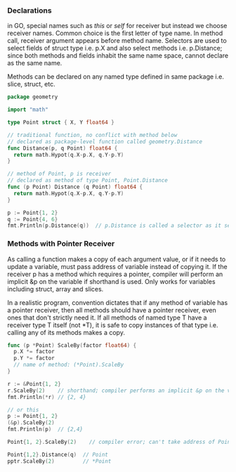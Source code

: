 ### Declarations
in GO, special names such as _this_ or _self_ for receiver but instead we choose receiver names. Common choice is the first letter of type name. In method call, receiver argument appears before method name. Selectors are used to select fields of struct type i.e. p.X and also select methods i.e. p.Distance; since both methods and fields inhabit the same name space, cannot declare as the same name.

Methods can be declared on any named type defined in same package i.e. slice, struct, etc. 
```go
package geometry

import "math"

type Point struct { X, Y float64 }

// traditional function, no conflict with method below
// declared as package-level function called geometry.Distance
func Distance(p, q Point) float64 {
  return math.Hypot(q.X-p.X, q.Y-p.Y)
}

// method of Point, p is receiver 
// declared as method of type Point, Point.Distance
func (p Point) Distance (q Point) float64 {
  return math.Hypot(q.X-p.X, q.Y-p.Y)
}

p := Point{1, 2}
q := Point{4, 6}
fmt.Println(p.Distance(q))  // p.Distance is called a selector as it selects the appropriate Distance method for receiver p
```

### Methods with Pointer Receiver
As calling a function makes a copy of each argument value, or if it needs to update a variable, must pass address of variable instead of copying it. If the receiver p has a method which requires a pointer, compiler will perform an implicit &p on the variable if shorthand is used. Only works for variables including struct, array and slices. 

In a realistic program, convention dictates that if any method of variable has a pointer receiver, then all methods should have a pointer receiver, even ones that don't strictly need it. If all methods of named type T have a receiver type T itself (not \*T), it is safe to copy instances of that type i.e. calling any of its methods makes a copy.

```go
func (p *Point) ScaleBy(factor float64) {
  p.X *= factor
  p.Y *= factor
  // name of method: (*Point).ScaleBy
}

r := &Point{1, 2}
r.ScaleBy(2)    // shorthand; compiler performs an implicit &p on the variable
fmt.Println(*r) // {2, 4}

// or this
p := Point{1, 2}
(&p).ScaleBy(2)
fmt.Println(p)  // {2,4}

Point{1, 2}.ScaleBy(2)    // compiler error; can't take address of Point literal

Point{1,2}.Distance(q)  // Point
pptr.ScaleBy(2)         // *Point
```
